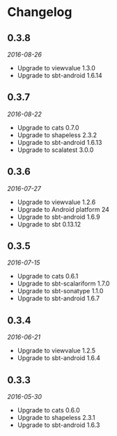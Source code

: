 # Changelog

## 0.3.8

_2016-08-26_

 * Upgrade to viewvalue 1.3.0
 * Upgrade to sbt-android 1.6.14

## 0.3.7

_2016-08-22_

 * Upgrade to cats 0.7.0
 * Upgrade to shapeless 2.3.2
 * Upgrade to sbt-android 1.6.13
 * Upgrade to scalatest 3.0.0

## 0.3.6

_2016-07-27_

 * Upgrade to viewvalue 1.2.6
 * Upgrade to Android platform 24
 * Upgrade to sbt-android 1.6.9
 * Upgrade to sbt 0.13.12

## 0.3.5

_2016-07-15_

 * Upgrade to cats 0.6.1
 * Upgrade to sbt-scalariform 1.7.0
 * Upgrade to sbt-sonatype 1.1.0
 * Upgrade to sbt-android 1.6.7

## 0.3.4

_2016-06-21_

 * Upgrade to viewvalue 1.2.5
 * Upgrade to sbt-android 1.6.4

## 0.3.3

_2016-05-30_

 * Upgrade to cats 0.6.0
 * Upgrade to shapeless 2.3.1
 * Upgrade to sbt-android 1.6.3